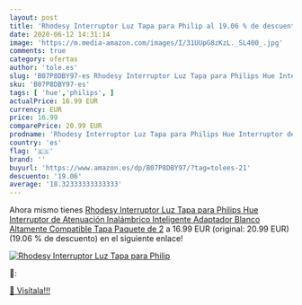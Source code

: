 ```yaml
---
layout: post
title: 'Rhodesy Interruptor Luz Tapa para Philip al 19.06 % de descuento'
date: 2020-06-12 14:31:14
image: 'https://m.media-amazon.com/images/I/31UUpG8zKzL._SL400_.jpg'
comments: true
category: ofertas
author: 'tole.es'
slug: 'B07P8DBY97-es Rhodesy Interruptor Luz Tapa para Philips Hue Interruptor...'
sku: 'B07P8DBY97-es'
tags: [ 'hue','philips', ]
actualPrice: 16.99 EUR
currency: EUR
price: 16.99
comparePrice: 20.99 EUR
prodname: 'Rhodesy Interruptor Luz Tapa para Philips Hue Interruptor de Atenuación Inalámbrico Inteligente  Adaptador Blanco Altamente Compatible Tapa Paquete de 2'
country: 'es'
flag: '🇪🇸'
brand: ''
buyurl: 'https://www.amazon.es/dp/B07P8DBY97/?tag=tolees-21'
descuento: '19.06'
average: '18.32333333333333'
---
```


Ahora mismo tienes [Rhodesy Interruptor Luz Tapa para Philips Hue Interruptor de Atenuación Inalámbrico Inteligente  Adaptador Blanco Altamente Compatible Tapa Paquete de 2](https://www.amazon.es/dp/B07P8DBY97/?tag=tolees-21) a 16.99 EUR (original: 20.99 EUR) (19.06 %  de descuento) en el siguiente enlace!

[![Rhodesy Interruptor Luz Tapa para Philip](https://m.media-amazon.com/images/I/31UUpG8zKzL._SL400_.jpg)](https://www.amazon.es/dp/B07P8DBY97/?tag=tolees-21)

🔎:


[🛒 Visítala!!!](https://www.amazon.es/dp/B07P8DBY97/?tag=tolees-21)

